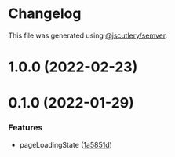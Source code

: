 # Changelog

This file was generated using [@jscutlery/semver](https://github.com/jscutlery/semver).

# 1.0.0 (2022-02-23)



# 0.1.0 (2022-01-29)


### Features

* pageLoadingState ([1a5851d](https://github.com/dereekb/dbcomponents/commit/1a5851d689b980fff9db3bd592e465e22d54c612))
